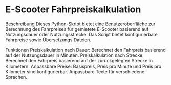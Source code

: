 # E-Scooter Fahrpreiskalkulation
Beschreibung
Dieses Python-Skript bietet eine Benutzeroberfläche zur Berechnung des Fahrpreises für gemietete E-Scooter basierend auf Nutzungsdauer oder Nutzungsstrecke. 
Das Script bietet konfigurierbare Fahrpreise sowie Übersetzungs Dateien.

Funktionen
Preiskalkulation nach Dauer: Berechnet den Fahrpreis basierend auf der Nutzungsdauer in Minuten.
Preiskalkulation nach Strecke: Berechnet den Fahrpreis basierend auf der zurückgelegten Strecke in Kilometern.
Anpassbare Preise: Basispreis, Preis pro Minute und Preis pro Kilometer sind konfigurierbar.
Anpassbare Texte für verschiedene Sprachen.
